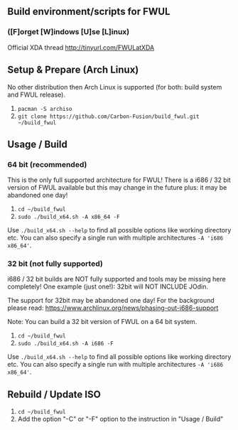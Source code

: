 ## Build environment/scripts for FWUL 
### ([F]orget [W]indows [U]se [L]inux)

Official XDA thread http://tinyurl.com/FWULatXDA

## Setup & Prepare (Arch Linux)

No other distribution then Arch Linux is supported (for both: build system and FWUL release).

1. `pacman -S archiso`
1. `git clone https://github.com/Carbon-Fusion/build_fwul.git ~/build_fwul`


## Usage / Build

### 64 bit (recommended)

This is the only full supported architecture for FWUL! 
There is a i686 / 32 bit version of FWUL available but this may change in the
future plus: it may be abandoned one day!

1. `cd ~/build_fwul`
1. `sudo ./build_x64.sh -A x86_64 -F`

Use `./build_x64.sh --help` to find all possible options like working directory etc.
You can also specify a single run with multiple architectures `-A 'i686 x86_64'`.


### 32 bit (not fully supported)

i686 / 32 bit builds are NOT fully supported and tools may be missing here
completely! One example (just one!): 32bit will NOT INCLUDE JOdin.

The support for 32bit may be abandoned one day! For the background 
please read: https://www.archlinux.org/news/phasing-out-i686-support

Note: You can build a 32 bit version of FWUL on a 64 bit system.

1. `cd ~/build_fwul`
1. `sudo ./build_x64.sh -A i686 -F`

Use `./build_x64.sh --help` to find all possible options like working directory etc.
You can also specify a single run with multiple architectures `-A 'i686 x86_64'`.


## Rebuild / Update ISO

1. `cd ~/build_fwul`
1. Add the option "-C"  or "-F" option to the instruction in "Usage / Build"
